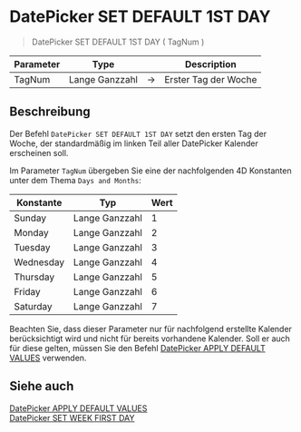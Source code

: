 # DatePicker SET DEFAULT 1ST DAY

> DatePicker SET DEFAULT 1ST DAY ( TagNum )

| Parameter | Type |     | Description |
| --- | --- | --- | --- |
| TagNum | Lange Ganzzahl | → | Erster Tag der Woche |

## Beschreibung

Der Befehl `DatePicker SET DEFAULT 1ST DAY` setzt den ersten Tag der Woche, der standardmäßig im linken Teil aller DatePicker Kalender erscheinen soll.

Im Parameter `TagNum` übergeben Sie eine der nachfolgenden 4D Konstanten unter dem Thema `Days and Months`:

| Konstante | Typ | Wert |
| --- | --- | --- |
| Sunday | Lange Ganzzahl | 1   |
| Monday | Lange Ganzzahl | 2   |
| Tuesday | Lange Ganzzahl | 3   |
| Wednesday | Lange Ganzzahl | 4   |
| Thursday | Lange Ganzzahl | 5   |
| Friday | Lange Ganzzahl | 6   |
| Saturday | Lange Ganzzahl | 7   |

Beachten Sie, dass dieser Parameter nur für nachfolgend erstellte Kalender berücksichtigt wird und nicht für bereits vorhandene Kalender. Soll er auch für diese gelten, müssen Sie den Befehl [DatePicker APPLY DEFAULT VALUES](DatePicker%20APPLY%20DEFAULT%20VALUES.de.md) verwenden.

## Siehe auch

[DatePicker APPLY DEFAULT VALUES](DatePicker%20APPLY%20DEFAULT%20VALUES.de.md)  
[DatePicker SET WEEK FIRST DAY](DatePicker%20SET%20WEEK%20FIRST%20DAY.de.md)
